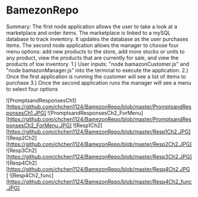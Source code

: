 # BamezonRepo
Summary:
The first node application allows the user to take a look at a marketplace and order items. The marketplace is linked to a mySQL database to track inventory. It updates the database as the user purchases items.
The second node application allows the manager to choose four menu options: add new products to the store, add more stocks or units to any product, view the products that are currently for sale, and view the products of low inventory. 
1.) User inputs: "node bamazonCustomer.js" and "node bamazonManager.js" into the terminal to execute the application.
2.) Once the first application is running the customer will see a list of items to purchase
3.) Once the second application runs the manager will see a menu to select four options

![PromptsandResponsesCh1][https://github.com/chchen1124/BamezonRepo/blob/master/PromptsandResponsesCh1.JPG]
![PromptsandResponsesCh2_ForMenu][https://github.com/chchen1124/BamezonRepo/blob/master/PromptsandResponsesCh2_ForMenu.JPG]
![Resp1Ch2][https://github.com/chchen1124/BamezonRepo/blob/master/Resp1Ch2.JPG]
![Resp2Ch2][https://github.com/chchen1124/BamezonRepo/blob/master/Resp2Ch2.JPG]
![Resp3Ch2][https://github.com/chchen1124/BamezonRepo/blob/master/Resp3Ch2.JPG]
![Resp4Ch2][https://github.com/chchen1124/BamezonRepo/blob/master/Resp4Ch2.JPG]
![Resp4Ch2_func][https://github.com/chchen1124/BamezonRepo/blob/master/Resp4Ch2_func.JPG]
